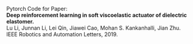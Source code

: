 Pytorch Code for Paper:<br />
<b>Deep reinforcement learning in soft viscoelastic actuator of dielectric elastomer.</b><br />
Lu Li, Junnan Li, Lei Qin, Jiawei Cao, Mohan S. Kankanhalli, Jian Zhu. <br />
IEEE Robotics and Automation Letters, 2019.<br />
